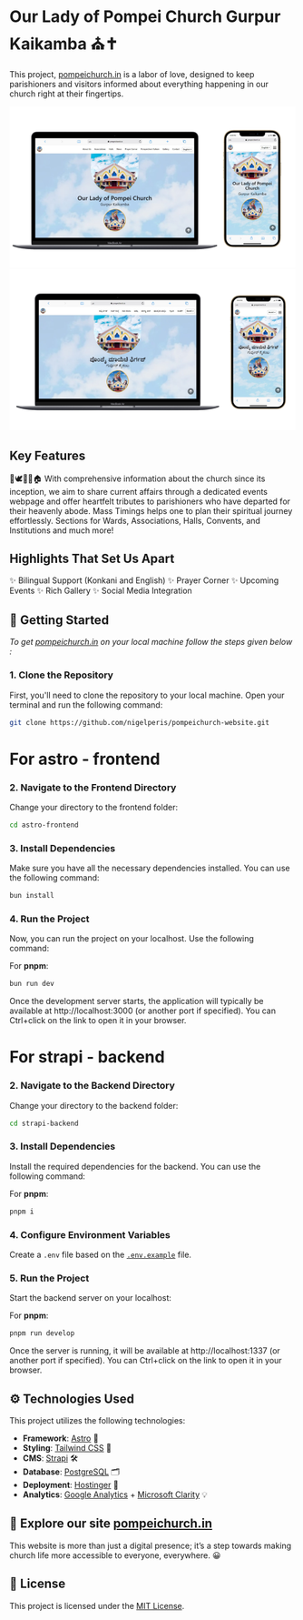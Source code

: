 # Our Lady of Pompei Church Gurpur Kaikamba ⛪✝️

 This project, [pompeichurch.in](https://pompeichurch.in/) is a labor of love, designed to keep parishioners and visitors informed about everything happening in our church right at their fingertips.

 ![prototype](astro-frontend/public/prototype.png)
 ![prototype Konkani](astro-frontend/public/prototype-kok.png)

## Key Features

🙌🕊️📅⏰🏠 With comprehensive information about the church since its inception, we aim to share current affairs through a dedicated events webpage and offer heartfelt tributes to parishioners who have departed for their heavenly abode. Mass Timings helps one to plan their spiritual journey effortlessly. Sections for Wards, Associations, Halls, Convents, and Institutions and much more!

## Highlights That Set Us Apart

✨ Bilingual Support (Konkani and English)
✨ Prayer Corner
✨ Upcoming Events
✨ Rich Gallery
✨ Social Media Integration


## 🚀 Getting Started

*To get [pompeichurch.in](https://pompeichurch.in/) on your local machine follow the steps given below :*

### 1. Clone the Repository

First, you'll need to clone the repository to your local machine. Open your terminal and run the following command:

```bash
git clone https://github.com/nigelperis/pompeichurch-website.git
```

# For astro - frontend

### 2. Navigate to the Frontend Directory

Change your directory to the frontend folder:

```bash
cd astro-frontend
```

### 3. Install Dependencies

Make sure you have all the necessary dependencies installed. You can use the following command:

```bash
bun install
```

### 4. Run the Project

Now, you can run the project on your localhost. Use the following command:

For **pnpm**:

```bash
bun run dev
```
Once the development server starts, the application will typically be available at http://localhost:3000 (or another port if specified). You can Ctrl+click on the link to open it in your browser.

# For strapi - backend

### 2. Navigate to the Backend Directory

Change your directory to the backend folder:

```bash
cd strapi-backend
```

### 3. Install Dependencies

Install the required dependencies for the backend.  You can use the following command:

For **pnpm**:

```bash
pnpm i
```

### 4. Configure Environment Variables

Create a `.env` file based on the [`.env.example`](strapi-backend/.env.example) file.

### 5. Run the Project

Start the backend server on your localhost:

For **pnpm**:

```bash
pnpm run develop
```

Once the server is running, it will be available at http://localhost:1337 (or another port if specified). You can Ctrl+click on the link to open it in your browser.


## ⚙️ Technologies Used

This project utilizes the following technologies:

- **Framework**: [Astro](https://astro.build/) 🌟
- **Styling**: [Tailwind CSS](https://tailwindcss.com/) 🎨
- **CMS**: [Strapi](https://strapi.io/) 🛠️
- **Database**: [PostgreSQL](https://www.postgresql.org/) 🗂️
- **Deployment**: [Hostinger](https://www.hostinger.com/) 🚀
- **Analytics**: [Google Analytics](https://developers.google.com/analytics) + [Microsoft Clarity](https://clarity.microsoft.com/) 💡

## 👀 Explore our site [pompeichurch.in](https://pompeichurch.in/)

This website is more than just a digital presence; it’s a step towards making church life more accessible to everyone, everywhere. 😀


## 📜 License
This project is licensed under the [MIT License](LICENSE).

